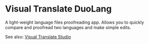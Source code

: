 # Visual Translate DuoLang

A light-weight language files proofreading app. Allows you to quickly compare and proofread two languages and make simple edits.

See also: [Visual Translate Studio](https://gitlab.com/MineCommander/vts)
